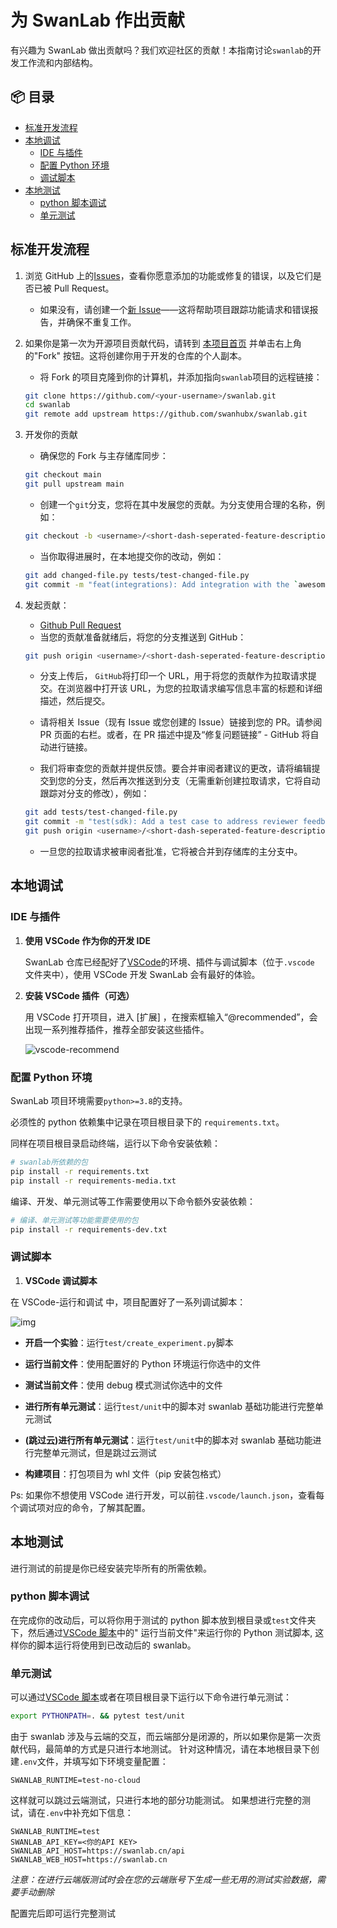 # 为 SwanLab 作出贡献

有兴趣为 SwanLab 做出贡献吗？我们欢迎社区的贡献！本指南讨论`swanlab`的开发工作流和内部结构。

## 📦 目录

- [标准开发流程](#标准开发流程)
- [本地调试](#本地调试)
  - [IDE 与插件](#IDE与插件)
  - [配置 Python 环境](#配置python环境)
  - [调试脚本](#调试脚本)
- [本地测试](#本地测试)
  - [python 脚本调试](#python-脚本调试)
  - [单元测试](#单元测试)

## 标准开发流程

1. 浏览 GitHub 上的[Issues](https://github.com/SwanHubX/SwanLab/issues)，查看你愿意添加的功能或修复的错误，以及它们是否已被
   Pull Request。

    - 如果没有，请创建一个[新 Issue](https://github.com/SwanHubX/SwanLab/issues/new/choose)——这将帮助项目跟踪功能请求和错误报告，并确保不重复工作。

2. 如果你是第一次为开源项目贡献代码，请转到 [本项目首页](https://github.com/SwanHubX/SwanLab) 并单击右上角的"Fork"
   按钮。这将创建你用于开发的仓库的个人副本。

    - 将 Fork 的项目克隆到你的计算机，并添加指向`swanlab`项目的远程链接：

   ```bash
   git clone https://github.com/<your-username>/swanlab.git
   cd swanlab
   git remote add upstream https://github.com/swanhubx/swanlab.git
   ```

3. 开发你的贡献

    - 确保您的 Fork 与主存储库同步：

   ```bash
   git checkout main
   git pull upstream main
   ```

    - 创建一个`git`分支，您将在其中发展您的贡献。为分支使用合理的名称，例如：

   ```bash
   git checkout -b <username>/<short-dash-seperated-feature-description>
   ```

    - 当你取得进展时，在本地提交你的改动，例如：

   ```bash
   git add changed-file.py tests/test-changed-file.py
   git commit -m "feat(integrations): Add integration with the `awesomepyml` library"
   ```

4. 发起贡献：

    - [Github Pull Request](https://docs.github.com/en/pull-requests/collaborating-with-pull-requests/proposing-changes-to-your-work-with-pull-requests/about-pull-requests)
    - 当您的贡献准备就绪后，将您的分支推送到 GitHub：

   ```bash
   git push origin <username>/<short-dash-seperated-feature-description>
   ```

    - 分支上传后， `GitHub`将打印一个 URL，用于将您的贡献作为拉取请求提交。在浏览器中打开该 URL，为您的拉取请求编写信息丰富的标题和详细描述，然后提交。

    - 请将相关 Issue（现有 Issue 或您创建的 Issue）链接到您的 PR。请参阅 PR 页面的右栏。或者，在 PR
      描述中提及“修复问题链接” - GitHub 将自动进行链接。

    - 我们将审查您的贡献并提供反馈。要合并审阅者建议的更改，请将编辑提交到您的分支，然后再次推送到分支（无需重新创建拉取请求，它将自动跟踪对分支的修改），例如：

   ```bash
   git add tests/test-changed-file.py
   git commit -m "test(sdk): Add a test case to address reviewer feedback"
   git push origin <username>/<short-dash-seperated-feature-description>
   ```

    - 一旦您的拉取请求被审阅者批准，它将被合并到存储库的主分支中。

## 本地调试

### IDE 与插件

1. **使用 VSCode 作为你的开发 IDE**

   SwanLab 仓库已经配好了[VSCode](https://code.visualstudio.com/)的环境、插件与调试脚本（位于`.vscode`
   文件夹中），使用 VSCode 开发 SwanLab 会有最好的体验。

2. **安装 VSCode 插件（可选）**

   用 VSCode 打开项目，进入 [扩展] ，在搜索框输入“@recommended”，会出现一系列推荐插件，推荐全部安装这些插件。

   ![vscode-recommend](/assets/guide_cloud/community/contributing-code/vscode_recommend.png)

### 配置 Python 环境

SwanLab 项目环境需要`python>=3.8`的支持。

必须性的 python 依赖集中记录在项目根目录下的 `requirements.txt`。

同样在项目根目录启动终端，运行以下命令安装依赖：

```Bash
# swanlab所依赖的包
pip install -r requirements.txt
pip install -r requirements-media.txt
```

编译、开发、单元测试等工作需要使用以下命令额外安装依赖：

```Bash
# 编译、单元测试等功能需要使用的包
pip install -r requirements-dev.txt
```

### 调试脚本

1. **VSCode 调试脚本**

在 VSCode-运行和调试 中，项目配置好了一系列调试脚本：

![img](/assets/guide_cloud/community/contributing-code/debug.png)

- **开启一个实验**：运行`test/create_experiment.py`脚本

- **运行当前文件**：使用配置好的 Python 环境运行你选中的文件

- **测试当前文件**：使用 debug 模式测试你选中的文件

- **进行所有单元测试**：运行`test/unit`中的脚本对 swanlab 基础功能进行完整单元测试

- **(跳过云)进行所有单元测试**：运行`test/unit`中的脚本对 swanlab 基础功能进行完整单元测试，但是跳过云测试

- **构建项目**：打包项目为 whl 文件（pip 安装包格式）

Ps: 如果你不想使用 VSCode 进行开发，可以前往`.vscode/launch.json`，查看每个调试项对应的命令，了解其配置。

## 本地测试

进行测试的前提是你已经安装完毕所有的所需依赖。

### python 脚本调试

在完成你的改动后，可以将你用于测试的 python 脚本放到根目录或`test`文件夹下，然后通过[VSCode 脚本](#调试脚本)中的"
运行当前文件"来运行你的 Python 测试脚本, 这样你的脚本运行将使用到已改动后的 swanlab。

### 单元测试

可以通过[VSCode 脚本](#调试脚本)或者在项目根目录下运行以下命令进行单元测试：

```Bash
export PYTHONPATH=. && pytest test/unit
```

由于 swanlab 涉及与云端的交互，而云端部分是闭源的，所以如果你是第一次贡献代码，最简单的方式是只进行本地测试。
针对这种情况，请在本地根目录下创建`.env`文件，并填写如下环境变量配置：

```dotenv
SWANLAB_RUNTIME=test-no-cloud
```

这样就可以跳过云端测试，只进行本地的部分功能测试。 如果想进行完整的测试，请在`.env`中补充如下信息：

```dotenv
SWANLAB_RUNTIME=test
SWANLAB_API_KEY=<你的API KEY>
SWANLAB_API_HOST=https://swanlab.cn/api
SWANLAB_WEB_HOST=https://swanlab.cn
```

*注意：在进行云端版测试时会在您的云端账号下生成一些无用的测试实验数据，需要手动删除*

配置完后即可运行完整测试
